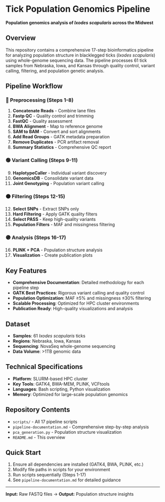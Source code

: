 # Tick Population Genomics Pipeline

**Population genomics analysis of *Ixodes scapularis* across the Midwest**

## Overview

This repository contains a comprehensive 17-step bioinformatics pipeline for analyzing population structure in blacklegged ticks (*Ixodes scapularis*) using whole-genome sequencing data. The pipeline processes 61 tick samples from Nebraska, Iowa, and Kansas through quality control, variant calling, filtering, and population genetic analysis.

## Pipeline Workflow

### 🔵 Preprocessing (Steps 1-8)
1. **Concatenate Reads** - Combine lane files
2. **Fastp QC** - Quality control and trimming  
3. **FastQC** - Quality assessment
4. **BWA Alignment** - Map to reference genome
5. **SAM to BAM** - Convert and sort alignments
6. **Add Read Groups** - GATK metadata preparation
7. **Remove Duplicates** - PCR artifact removal
8. **Summary Statistics** - Comprehensive QC report

### 🟢 Variant Calling (Steps 9-11)
9. **HaplotypeCaller** - Individual variant discovery
10. **GenomicsDB** - Consolidate variant data
11. **Joint Genotyping** - Population variant calling

### 🟠 Filtering (Steps 12-15)
12. **Select SNPs** - Extract SNPs only
13. **Hard Filtering** - Apply GATK quality filters
14. **Select PASS** - Keep high-quality variants
15. **Population Filters** - MAF and missingness filtering

### 🟣 Analysis (Steps 16-17)
16. **PLINK + PCA** - Population structure analysis
17. **Visualization** - Create publication plots

## Key Features

- **Comprehensive Documentation**: Detailed methodology for each pipeline step
- **GATK Best Practices**: Rigorous variant calling and quality control
- **Population Optimization**: MAF ≥5% and missingness ≤30% filtering
- **Scalable Processing**: Optimized for HPC cluster environments
- **Publication Ready**: High-quality visualizations and analysis

## Dataset

- **Samples**: 61 *Ixodes scapularis* ticks
- **Regions**: Nebraska, Iowa, Kansas  
- **Sequencing**: NovaSeq whole-genome sequencing
- **Data Volume**: >1TB genomic data

## Technical Specifications

- **Platform**: SLURM-based HPC cluster
- **Key Tools**: GATK4, BWA-MEM, PLINK, VCFtools
- **Languages**: Bash scripting, Python visualization
- **Memory**: Optimized for large-scale population genomics

## Repository Contents

- `scripts/` - All 17 pipeline scripts
- `pipeline-documentation.md` - Comprehensive step-by-step analysis
- `pca_generation.py` - Population structure visualization
- `README.md` - This overview

## Quick Start

1. Ensure all dependencies are installed (GATK4, BWA, PLINK, etc.)
2. Modify file paths in scripts for your environment
3. Run scripts sequentially (Steps 1-17)
4. See `pipeline-documentation.md` for detailed guidance


---

**Input:** Raw FASTQ files → **Output:** Population structure insights
